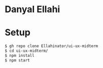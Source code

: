 # Danyal Ellahi

# Setup

```bash
$ gh repo clone Ellahinator/ui-ux-midterm
$ cd ui-ux-midterm/
$ npm install
$ npm start
```